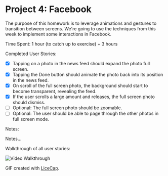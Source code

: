# Project 4: Facebook

The purpose of this homework is to leverage animations and gestures to transition between screens. We're going to use the techniques from this week to implement some interactions in Facebook.

Time Spent: 1 hour (to catch up to exercise) + 3 hours

Completed User Stories:
* [x]	Tapping on a photo in the news feed should expand the photo full screen.
* [x]	Tapping the Done button should animate the photo back into its position in the news feed.
* [x]	On scroll of the full screen photo, the background should start to become transparent, revealing the feed.
* [x]	If the user scrolls a large amount and releases, the full screen photo should dismiss.
* [ ]	Optional: The full screen photo should be zoomable.
* [ ]	Optional: The user should be able to page through the other photos in full screen mode.

Notes:

Notes...

Walkthrough of all user stories:

![Video Walkthrough](demo.gif)

GIF created with [LiceCap](http://www.cockos.com/licecap/).
